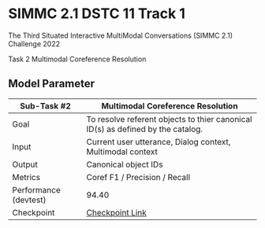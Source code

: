 # SIMMC 2.1 DSTC 11 Track 1

The Third Situated Interactive MultiModal Conversations (SIMMC 2.1) Challenge 2022

Task 2 Multimodal Coreference Resolution

## **Model Parameter**

| Sub-Task #2 | Multimodal Coreference Resolution |
|---------|---------------------------------------------------------------------------------------------------------------------------------------|
| Goal | To resolve referent objects to thier canonical ID(s) as defined by the catalog. |
| Input | Current user utterance, Dialog context, Multimodal context |
| Output |  Canonical object IDs |
| Metrics |  Coref F1 / Precision / Recall |
| Performance (devtest) | 94.40 |
| Checkpoint | [Checkpoint Link](save_model) |